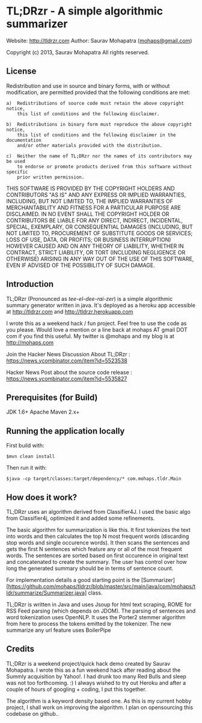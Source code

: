 # TL;DRzr - A simple algorithmic summarizer
Website: http://tldrzr.com
Author: Saurav Mohapatra (mohaps@gmail.com)

Copyright (c) 2013, Saurav Mohapatra
All rights reserved.

## License

Redistribution and use in source and binary forms, with or without modification, are permitted 
provided that the following conditions are met:

	a)  Redistributions of source code must retain the above copyright notice, 
		this list of conditions and the following disclaimer.

	b)  Redistributions in binary form must reproduce the above copyright notice, 
		this list of conditions and the following disclaimer in the documentation 
		and/or other materials provided with the distribution.
	
	c)  Neither the name of TL;DRzr nor the names of its contributors may be used 
		to endorse or promote products derived from this software without specific 
		prior written permission.

THIS SOFTWARE IS PROVIDED BY THE COPYRIGHT HOLDERS AND CONTRIBUTORS "AS IS" AND ANY EXPRESS OR IMPLIED WARRANTIES, INCLUDING, 
BUT NOT LIMITED TO, THE IMPLIED WARRANTIES OF MERCHANTABILITY AND FITNESS FOR A PARTICULAR PURPOSE ARE DISCLAIMED. IN NO EVENT 
SHALL THE COPYRIGHT HOLDER OR CONTRIBUTORS BE LIABLE FOR ANY DIRECT, INDIRECT, INCIDENTAL, SPECIAL, EXEMPLARY, OR CONSEQUENTIAL 
DAMAGES (INCLUDING, BUT NOT LIMITED TO, PROCUREMENT OF SUBSTITUTE GOODS OR SERVICES; LOSS OF USE, DATA, OR PROFITS; OR BUSINESS INTERRUPTION) 
HOWEVER CAUSED AND ON ANY THEORY OF LIABILITY, WHETHER IN CONTRACT, STRICT LIABILITY, OR TORT (INCLUDING NEGLIGENCE OR OTHERWISE) 
ARISING IN ANY WAY OUT OF THE USE OF THIS SOFTWARE, EVEN IF ADVISED OF THE POSSIBILITY OF SUCH DAMAGE.

## Introduction

TL;DRzr (Pronounced as _tee-el-dee-rai-zer_) is a simple algorithmic summary generator written in java. It's deployed as a heroku app accessible at http://tldrzr.com and http://tldrzr.herokuapp.com

I wrote this as a weekend hack / fun project. Feel free to use the code as you please. Would love a mention or a line back at mohaps AT gmail DOT com if you find this useful. My twitter is @mohaps and my blog is at http://mohaps.com



Join the Hacker News Discussion About TL;DRzr : https://news.ycombinator.com/item?id=5523538

Hacker News Post about the source code release : https://news.ycombinator.com/item?id=5535827


## Prerequisites (for Build)

JDK 1.6+
Apache Maven 2.x+

## Running the application locally

First build with:

    $mvn clean install

Then run it with:

    $java -cp target/classes:target/dependency/* com.mohaps.tldr.Main


## How does it work?

TL;DRzr uses an algorithm derived from Classifier4J. I used the basic algo from Classifier4j, optimized it and added some refinements.

The basic algorithm for summarization is like this. It first tokenizes the text into words and then calculates the top N most frequent words (discarding stop words and single occurence words). It then scans the sentences and gets the first N sentences which feature any or all of the most frequent words. The sentences are sorted based on first occurence in original text and concatenated to create the summary. The user has control over how long the generated summary should be in terms of sentence count.

For implementation details a good starting point is the [Summarizer][https://github.com/mohaps/tldrzr/blob/master/src/main/java/com/mohaps/tldr/summarize/Summarizer.java] class.

TL;DRzr is written in Java and uses Jsoup for html text scraping, ROME for RSS Feed parsing (which depends on JDOM). The parsing of sentences and word tokenization uses OpenNLP. It uses the Porter2 stemmer algorithm from here to process the tokens emitted by the tokenizer. The new summarize any url feature uses BoilerPipe

## Credits

TL;DRzr is a weekend project/quick hack demo created by Saurav Mohapatra. I wrote this as a fun weekend hack after reading about the Summly acquisition by Yahoo!. I had drunk too many Red Bulls and sleep was not too forthcoming. :) I always wished to try out Heroku and after a couple of hours of googling + coding, I put this together.

The algorithm is a keyword density based one. As this is my current hobby project, I shall work on improving the algorithm. I plan on opensourcing this codebase on github..
